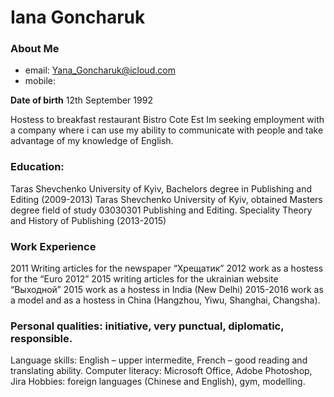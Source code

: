 # Iana Goncharuk


### About Me

- email: Yana_Goncharuk@icloud.com
- mobile:


**Date of birth**  12th September 1992

Hostess to breakfast restaurant Bistro Cote Est
Im seeking employment with a company where i can use my ability to communicate with people and take advantage of my knowledge of English. 

### Education:
Taras Shevchenko University of Kyiv, Bachelors degree in Publishing and Editing (2009-2013)
Taras Shevchenko University of Kyiv, obtained Masters degree field of study 03030301 Publishing and Editing. Speciality Theory and History of Publishing (2013-2015)

### Work Experience 
2011 Writing articles for the newspaper “Хрещатик”
2012 work as a hostess for the “Euro 2012”
2015 writing articles for the ukrainian website “Выходной”
2015 work as a hostess  in India (New Delhi)
2015-2016 work as a model and as a hostess in China (Hangzhou, Yiwu, Shanghai, Changsha).

### Personal qualities: initiative, very punctual, diplomatic, responsible.

Language skills: English – upper intermedite, French – good reading and translating ability.
Computer literacy: Microsoft Office, Adobe Photoshop, Jira
Hobbies: foreign languages (Chinese and English), gym, modelling.

